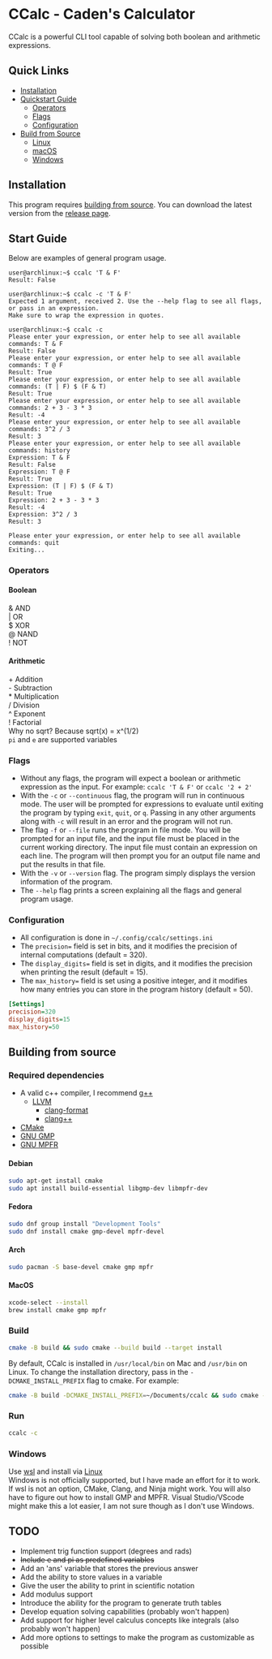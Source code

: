 # CCalc - Caden's Calculator

CCalc is a powerful CLI tool capable of solving both boolean and arithmetic expressions.

## Quick Links   

- [Installation](#installation)
- [Quickstart Guide](#start-guide)
  * [Operators](#operators)
  * [Flags](#flags)
  * [Configuration](#configuration)
- [Build from Source](#building-from-source)
  * [Linux](#debian)
  * [macOS](#macos)
  * [Windows](#windows)

## Installation   

This program requires [building from source](#building-from-source). You can download the latest version from the [release page](https://github.com/lecluyse2000/CCalc/releases).    

## Start Guide   

Below are examples of general program usage.

```console
user@archlinux:~$ ccalc 'T & F'
Result: False

user@archlinux:~$ ccalc -c 'T & F'
Expected 1 argument, received 2. Use the --help flag to see all flags, or pass in an expression.
Make sure to wrap the expression in quotes.

user@archlinux:~$ ccalc -c
Please enter your expression, or enter help to see all available commands: T & F
Result: False
Please enter your expression, or enter help to see all available commands: T @ F
Result: True
Please enter your expression, or enter help to see all available commands: (T | F) $ (F & T)
Result: True
Please enter your expression, or enter help to see all available commands: 2 + 3 - 3 * 3
Result: -4
Please enter your expression, or enter help to see all available commands: 3^2 / 3
Result: 3
Please enter your expression, or enter help to see all available commands: history
Expression: T & F
Result: False
Expression: T @ F
Result: True
Expression: (T | F) $ (F & T)
Result: True
Expression: 2 + 3 - 3 * 3
Result: -4
Expression: 3^2 / 3
Result: 3

Please enter your expression, or enter help to see all available commands: quit
Exiting...
```

### Operators

#### Boolean

&   AND   
|   OR   
$   XOR   
@   NAND   
!   NOT   

#### Arithmetic

\+   Addition   
\-   Subtraction   
\*   Multiplication   
/   Division   
^   Exponent   
!   Factorial   
Why no sqrt? Because sqrt(x) = x^(1/2)   
`pi` and `e` are supported variables

### Flags

- Without any flags, the program will expect a boolean or arithmetic expression as the input. For example: `ccalc 'T & F'` or `ccalc '2 + 2'`
- With the `-c` or `--continuous` flag, the program will run in continuous mode. The user will be prompted for expressions to evaluate until exiting the program by typing `exit`, `quit`, or `q`. Passing in any other arguments along with `-c` will result in an error and the program will not run.
- The flag `-f` or `--file` runs the program in file mode. You will be prompted for an input file, and the input file must be placed in the current working directory. The input file must contain an expression on each line. The program will then prompt you for an output file name and put the results in that file.
- With the `-v` or `--version` flag. The program simply displays the version information of the program.    
- The `--help` flag prints a screen explaining all the flags and general program usage.

### Configuration

- All configuration is done in `~/.config/ccalc/settings.ini`
- The `precision=` field is set in bits, and it modifies the precision of internal computations (default = 320).
- The `display_digits=` field is set in digits, and it modifies the precision when printing the result (default = 15).
- The `max_history=` field is set using a positive integer, and it modifies how many entries you can store in the program history (default = 50).

```ini
[Settings]
precision=320
display_digits=15
max_history=50
```

## Building from source

### Required dependencies

- A valid c++ compiler, I recommend [g++](https://gcc.gnu.org/)   
  - [LLVM](https://www.llvm.org/)
    * [clang-format](https://clang.llvm.org/docs/ClangFormat.html)
    * [clang++](https://clang.llvm.org/)
- [CMake](https://cmake.org/)
- [GNU GMP](https://gmplib.org/)
- [GNU MPFR](https://www.mpfr.org/)

#### Debian

```bash
sudo apt-get install cmake
sudo apt install build-essential libgmp-dev libmpfr-dev
```

#### Fedora 

```bash
sudo dnf group install "Development Tools"
sudo dnf install cmake gmp-devel mpfr-devel 
```

#### Arch

```bash
sudo pacman -S base-devel cmake gmp mpfr
```

#### MacOS

```bash
xcode-select --install
brew install cmake gmp mpfr
```

### Build    

```bash
cmake -B build && sudo cmake --build build --target install
```

By default, CCalc is installed in `/usr/local/bin` on Mac and `/usr/bin` on Linux. To change the installation directory, pass in the `-DCMAKE_INSTALL_PREFIX` flag to cmake. For example:

```bash
cmake -B build -DCMAKE_INSTALL_PREFIX=~/Documents/ccalc && sudo cmake --build build --target install
```

### Run    

```bash
ccalc -c
```

### Windows

Use [wsl](https://learn.microsoft.com/en-us/windows/wsl/install) and install via [Linux](#Debian)    
Windows is not officially supported, but I have made an effort for it to work. If wsl is not an option, CMake, Clang, and Ninja might work.
You will also have to figure out how to install GMP and MPFR. Visual Studio/VScode might make this a lot easier, I am not sure though as I don't use Windows.

## TODO

* Implement trig function support (degrees and rads)
* ~~Include e and pi as predefined variables~~
* Add an 'ans' variable that stores the previous answer
* Add the ability to store values in a variable
* Give the user the ability to print in scientific notation
* Add modulus support
* Introduce the ability for the program to generate truth tables
* Develop equation solving capabilities (probably won't happen)
* Add support for higher level calculus concepts like integrals (also probably won't happen)
* Add more options to settings to make the program as customizable as possible

